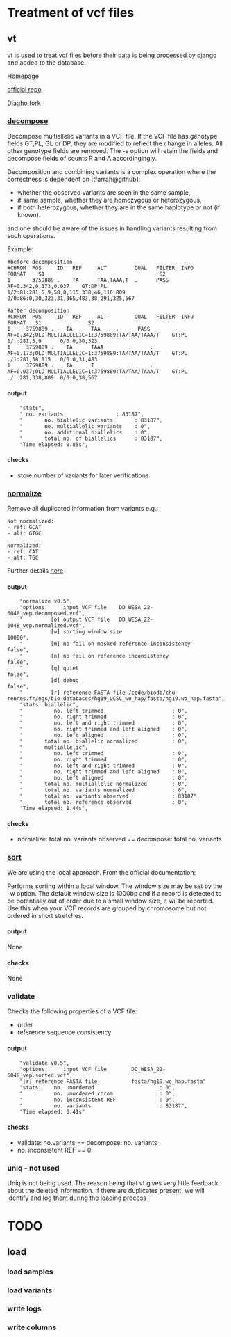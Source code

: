 # Treatment of vcf files

## vt

vt is used to treat vcf files before their data is being processed by django and added to the database.

[Homepage](https://genome.sph.umich.edu/wiki/Vt)

[official repo](https://github.com/atks/vt)

[Diagho fork](https://github.com/3ng7n33r/vt)

### [decompose](https://genome.sph.umich.edu/wiki/Vt#Decompose)

Decompose multiallelic variants in a VCF file. If the VCF file has genotype fields GT,PL, GL or DP, they are modified to reflect the change in alleles. All other genotype fields are removed. The -s option will retain the fields and decompose fields of counts R and A accordingingly.

Decomposition and combining variants is a complex operation where the correctness is dependent on [tfarrah@github]:

- whether the observed variants are seen in the same sample,
- if same sample, whether they are homozygous or heterozygous,
- if both heterozygous, whether they are in the same haplotype or not (if known).

and one should be aware of the issues in handling variants resulting from such operations. 

Example:

    #before decomposition
    #CHROM  POS     ID   REF     ALT         QUAL   FILTER  INFO                  FORMAT    S1                                     S2                                                                          
    1       3759889 .    TA      TAA,TAAA,T  .      PASS    AF=0.342,0.173,0.037	GT:DP:PL	  1/2:81:281,5,9,58,0,115,338,46,116,809	 0/0:86:0,30,323,31,365,483,38,291,325,567	

    #after decomposition
    #CHROM  POS     ID   REF     ALT         QUAL   FILTER  INFO                                                 FORMAT   S1               S2           
    1	  3759889 .    TA      TAA	   .	  PASS    AF=0.342;OLD_MULTIALLELIC=1:3759889:TA/TAA/TAAA/T    GT:PL    1/.:281,5,9      0/0:0,30,323	
    1	  3759889 .    TA      TAAA        .      .       AF=0.173;OLD_MULTIALLELIC=1:3759889:TA/TAA/TAAA/T    GT:PL    ./1:281,58,115   0/0:0,31,483	
    1	  3759889 .    TA      T           .      .       AF=0.037;OLD_MULTIALLELIC=1:3759889:TA/TAA/TAAA/T    GT:PL    ./.:281,338,809  0/0:0,38,567	

#### output

        "stats",
        " no. variants                 : 83187",
        "       no. biallelic variants       : 83187",
        "       no. multiallelic variants    : 0",
        "       no. additional biallelics    : 0",
        "       total no. of biallelics      : 83187",
        "Time elapsed: 0.85s",

#### checks

- store number of variants for later verifications


### [normalize](https://genome.sph.umich.edu/wiki/Vt#Normalization)

Remove all duplicated information from variants e.g.:

    Not normalized:
    - ref: GCAT
    - alt: GTGC
  
    Normalized:
    - ref: CAT
    - alt: TGC

Further details [here](https://genome.sph.umich.edu/wiki/Variant_Normalization)

#### output

        "normalize v0.5",
        "options:     input VCF file    DD_WESA_22-6048_vep.decomposed.vcf",
        "         [o] output VCF file   DD_WESA_22-6048_vep.normalized.vcf",
        "         [w] sorting window size                             10000",
        "         [m] no fail on masked reference inconsistency       false",
        "         [n] no fail on reference inconsistency              false",
        "         [q] quiet                                           false",
        "         [d] debug                                           false",
        "         [r] reference FASTA file /code/biodb/chu-rennes.fr/ngs/bio-databases/hg19_UCSC_wo_hap/fasta/hg19.wo_hap.fasta",
        "stats: biallelic",
        "          no. left trimmed                      : 0",
        "          no. right trimmed                     : 0",
        "          no. left and right trimmed            : 0",
        "          no. right trimmed and left aligned    : 0",
        "          no. left aligned                      : 0",
        "       total no. biallelic normalized           : 0",
        "       multiallelic",
        "          no. left trimmed                      : 0",
        "          no. right trimmed                     : 0",
        "          no. left and right trimmed            : 0",
        "          no. right trimmed and left aligned    : 0",
        "          no. left aligned                      : 0",
        "       total no. multiallelic normalized        : 0",
        "       total no. variants normalized            : 0",
        "       total no. variants observed              : 83187",
        "       total no. reference observed             : 0",
        "Time elapsed: 1.44s",

#### checks

- normalize: total no. variants observed == decompose: total no. variants

### [sort](https://genome.sph.umich.edu/wiki/Vt#Sorting)

We are using the local approach. From the official documentation:

Performs sorting within a local window. The window size may be set by the -w option. The default window size
is 1000bp and if a record is detected to be potentially out of order due to a small window size, it wil be reported.
Use this when your VCF records are grouped by chromosome but not ordered in short stretches.

#### output

None

#### checks

None

### validate

Checks the following properties of a VCF file:

- order
- reference sequence consistency

#### output

        "validate v0.5",
        "options:     input VCF file        DD_WESA_22-6048_vep.sorted.vcf",
        "[r] reference FASTA file           fasta/hg19.wo_hap.fasta"
        "stats:    no. unordered                     : 0",
        "          no. unordered chrom               : 0",
        "          no. inconsistent REF              : 0",
        "          no. variants                      : 83187",
        "Time elapsed: 0.41s"

#### checks

- validate: no.variants == decompose: no. variants
- no. inconsistent REF == 0

### uniq - not used

Uniq is not being used. The reason being that vt gives very little feedback about the deleted information. If there are duplicates present, we will identify and log them during the loading process

# TODO
## load
### load samples
### load variants
### write logs
### write columns
